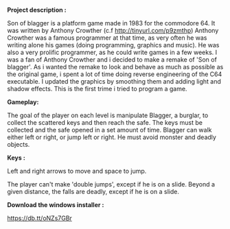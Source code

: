 **Project description :**

Son of blagger is a platform game made in 1983 for the commodore 64. It was written by Anthony Crowther (c.f http://tinyurl.com/p9zmthp)
Anthony Crowther was a famous programmer at that time, as very often he was writing alone his games (doing programming, graphics and music). He was also a very prolific programmer, as he could write games in a few weeks. I was a fan of Anthony Crowther and i decided to make a remake of 'Son of blagger'.
As i wanted the remake to look and behave as much as possible as the original game, i spent a lot of time doing reverse engineering of the C64 executable. I updated the graphics by smoothing them and adding light and shadow effects. This is the first trime i tried to program a game.

**Gameplay:**

The goal of the player on each level is manipulate Blagger, a burglar, to collect the scattered keys and then reach the safe. The keys must be collected and the safe opened in a set amount of time. Blagger can walk either left or right, or jump left or right. He must avoid monster and deadly objects.

**Keys :**

Left and right arrows to move and space to jump.

The player can't make 'double jumps', except if he is on a slide. Beyond a given distance, the falls are deadly, except if he is on a slide. 

**Download the windows installer :**

https://db.tt/oNZs7GBr
